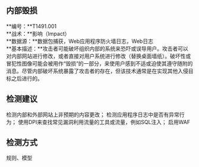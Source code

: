 ## 内部毁损  
**编号：**T1491.001  
**战术：**影响（Impact）  
**数据源：**数据包捕获，Web应用程序防火墙日志，Web日志  
**基本描述：**攻击者可能破坏组织内部的系统来恐吓或误导用户。攻击者可以对内部网站进行修改，或者直接对用户系统进行修改（替换桌面墙纸）。破坏性或冒犯性图像可能会被用作“毁损”的一部分，来使用户感到不适或迫使其遵守随附的消息。尽管内部破坏系统暴露了攻击者的存在，但该技术通常是在实现其他入侵目标之后进行的。  
## 检测建议  
检测内部和外部网站上非预期的内容更改；
检测应用程序日志中是否有异常行为；
使用DPI来查找常见漏洞利用流量的工具或流量，例如SQL注入；
启用WAF
  
## 检测方式  
规则、模型